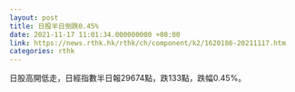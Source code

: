 ```yaml
---
layout: post
title: 日股半日倒跌0.45%
date: 2021-11-17 11:01:34.000000000 +08:00
link: https://news.rthk.hk/rthk/ch/component/k2/1620186-20211117.htm
categories: rthk
---
```


日股高開低走，日經指數半日報29674點，跌133點，跌幅0.45%。
